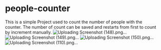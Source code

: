 # people-counter

This is a simple Project used to count the number of people with the counter. 
The number of count can be saved and restarts from first to count by increment manually.
![Uploading Screenshot (148).png…]()
![Uploading Screenshot (149).png…]()
![Uploading Screenshot (150).png…]()
![Uploading Screenshot (110).png…]()
